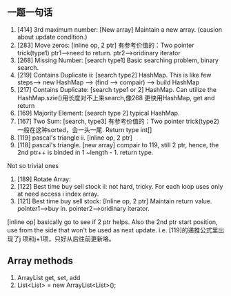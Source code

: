 ## 一题一句话
1. [414] 3rd maximum number: [New array] Maintain a new array. (causion about update condition.) 
2. [283] Move zeros: [inline op, 2 ptr] 有参考价值的：Two pointer trick(type1) ptr1-->need to return. ptr2-->oridinary iterator
3. [268] Missing Number: [search type1] Basic searching problem, binary search.
4. [219] Contains Duplicate ii: [search type2] HashMap. This is like few steps--> new HashMap --> (find --> compair) --> build HashMap
5. [217] Contains Duplicate: [search type1 or 2] HashMap. Can utilize the HashMap.szie()用长度对不上来search,像268 更快用HashMap, get and return
6. [169] Majority Element: [search type 2] typical HashMap.
7. [167] Two Sum: [search, type3] 有参考价值的：Two pointer trick(type2)一般在这种sorted，会一头一尾. Return type int[]
8. [119] pascal's triangle ii. [inline op, 2 ptr] 
9. [118] pascal's triangle. [new array] compair to 119, still 2 ptr, hence, the 2nd ptr++ is binded in 1 ~length - 1. return type. 


Not so trivial ones
1. [189] Rotate Array:
2. [122] Best time buy sell stock ii: not hard, tricky. For each loop uses only at need access i index array. 
3. [121] Best time buy sell stock: [Inline op, 2 ptr] Maintain return value. pointer1-->buy in. pointer2-->oridinary iterator.


[inline op] basically go to see if 2 ptr helps. Also the 2nd ptr start position, use from the side that won't be used as next update. i.e. [119]的递推公式里出现了j 项和j+1项，只好从后往前更新咯。


## Array methods
1. ArrayList get, set, add
2. List<List<type>> = new ArrayList<List<type>>();
